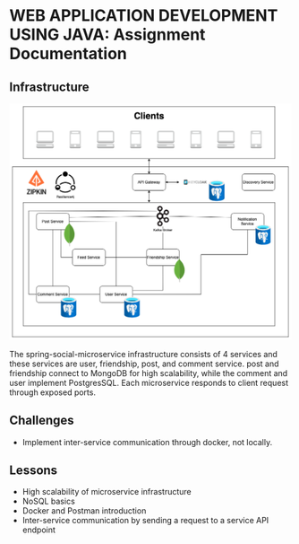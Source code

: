 # WEB APPLICATION DEVELOPMENT USING JAVA: Assignment Documentation

## Infrastructure
![infrastructure](./assets/images/infrastructure.png)

The spring-social-microservice infrastructure consists of 4 services and these services are user, friendship, post, and comment service. post and friendship connect to MongoDB for high scalability, while the comment and user implement PostgresSQL. Each microservice responds to client request through exposed ports.

## Challenges
* Implement inter-service communication through docker, not locally.

## Lessons
* High scalability of microservice infrastructure
* NoSQL basics
* Docker and Postman introduction
* Inter-service communication by sending a request to a service API endpoint

